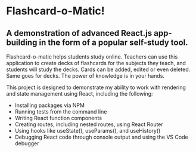 # Flashcard-o-Matic!
## A demonstration of advanced React.js app-building in the form of a popular self-study tool.

Flashcard-o-matic helps students study online. Teachers can use this application to create decks of flashcards for the subjects they teach, and students will study the decks. Cards can be added, edited or even deleted. Same goes for decks. The power of knowledge is in your hands.

This project is designed to demonstrate my ability to work with rendering and state management using React, including the following:

- Installing packages via NPM
- Running tests from the command line
- Writing React function components
- Creating routes, including nested routes, using React Router
- Using hooks like useState(), useParams(), and useHistory()
- Debugging React code through console output and using the VS Code debugger
